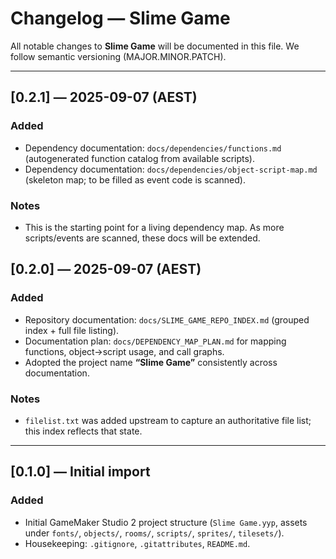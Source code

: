 # Changelog — Slime Game

All notable changes to **Slime Game** will be documented in this file. We follow semantic versioning (MAJOR.MINOR.PATCH).

---

## [0.2.1] — 2025-09-07 (AEST)
### Added
- Dependency documentation: `docs/dependencies/functions.md` (autogenerated function catalog from available scripts).
- Dependency documentation: `docs/dependencies/object-script-map.md` (skeleton map; to be filled as event code is scanned).

### Notes
- This is the starting point for a living dependency map. As more scripts/events are scanned, these docs will be extended.



## [0.2.0] — 2025-09-07 (AEST)
### Added
- Repository documentation: `docs/SLIME_GAME_REPO_INDEX.md` (grouped index + full file listing).
- Documentation plan: `docs/DEPENDENCY_MAP_PLAN.md` for mapping functions, object→script usage, and call graphs.
- Adopted the project name **“Slime Game”** consistently across documentation.

### Notes
- `filelist.txt` was added upstream to capture an authoritative file list; this index reflects that state.

---

## [0.1.0] — Initial import
### Added
- Initial GameMaker Studio 2 project structure (`Slime Game.yyp`, assets under `fonts/`, `objects/`, `rooms/`, `scripts/`, `sprites/`, `tilesets/`).
- Housekeeping: `.gitignore`, `.gitattributes`, `README.md`.

